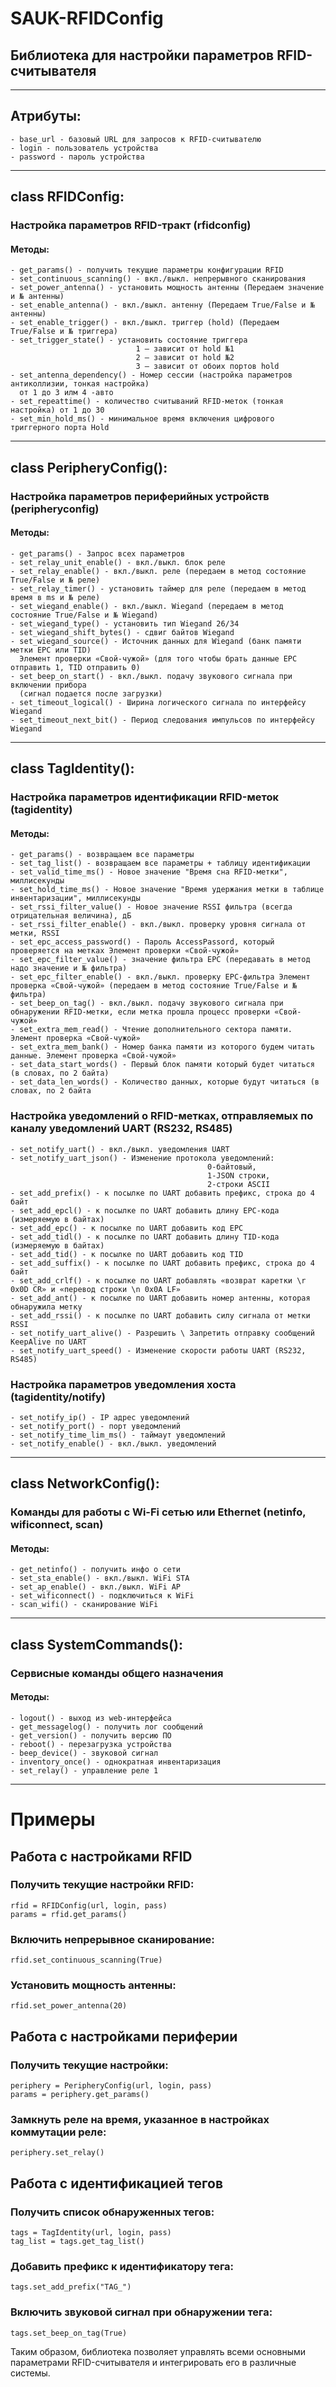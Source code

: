 # SAUK-RFIDConfig

## Библиотека для настройки параметров RFID-считывателя

----------------------------------------------------------------
##    Атрибуты:
    - base_url - базовый URL для запросов к RFID-считывателю
    - login - пользователь устройства
    - password - пароль устройства
----------------------------------------------------------------
## class RFIDConfig:
### Настройка параметров RFID-тракт (rfidconfig) 
####    Методы:

    - get_params() - получить текущие параметры конфигурации RFID
    - set_continuous_scanning() - вкл./выкл. непрерывного сканирования
    - set_power_antenna() - установить мощность антенны (Передаем значение и № антенны)
    - set_enable_antenna() - вкл./выкл. антенну (Передаем True/False и № антенны)
    - set_enable_trigger() - вкл./выкл. триггер (hold) (Передаем True/False и № триггера)
    - set_trigger_state() - установить состояние триггера
                                1 – зависит от hold №1
                                2 – зависит от hold №2
                                3 – зависит от обоих портов hold
    - set_antenna_dependency() - Номер сессии (настройка параметров антиколлизии, тонкая настройка)
      от 1 до 3 илм 4 -авто
    - set_repeattime() - количество считываний RFID-меток (тонкая настройка) от 1 до 30
    - set_min_hold_ms() - минимальное время включения цифрового триггерного порта Hold 
----------------------------------------------------------------
## class PeripheryConfig():
### Настройка параметров периферийных устройств (peripheryconfig)   
####    Методы:
    - get_params() - Запрос всех параметров
    - set_relay_unit_enable() - вкл./выкл. блок реле
    - set_relay_enable() - вкл./выкл. реле (передаем в метод состояние True/False и № реле)
    - set_relay_timer() - установить таймер для реле (передаем в метод время в ms и № реле)
    - set_wiegand_enable() - вкл./выкл. Wiegand (передаем в метод состояние True/False и № Wiegand)
    - set_wiegand_type() - установить тип Wiegand 26/34
    - set_wiegand_shift_bytes() - сдвиг байтов Wiegand
    - set_wiegand_source() - Источник данных для Wiegand (банк памяти метки EPC или TID) 
      Элемент проверки «Свой-чужой» (для того чтобы брать данные EPC отправить 1, TID отправить 0)
    - set_beep_on_start() - вкл./выкл. подачу звукового сигнала при включении прибора 
      (сигнал подается после загрузки)
    - set_timeout_logical() - Ширина логического сигнала по интерфейсу Wiegand
    - set_timeout_next_bit() - Период следования импульсов по интерфейсу Wiegand
----------------------------------------------------------------
## class TagIdentity():
### Настройка параметров идентификации RFID-меток (tagidentity)
####    Методы:
    - get_params() - возвращаем все параметры
    - set_tag_list() - возвращаем все параметры + таблицу идентификации
    - set_valid_time_ms() - Новое значение "Время сна RFID-метки", миллисекунды
    - set_hold_time_ms() - Новое значение "Время удержания метки в таблице инвентаризации", миллисекунды
    - set_rssi_filter_value() - Новое значение RSSI фильтра (всегда отрицательная величина), дБ
    - set_rssi_filter_enable() - вкл./выкл. проверку уровня сигнала от метки, RSSI
    - set_epc_access_password() - Пароль AccessPassord, который проверяется на метках Элемент проверки «Свой-чужой»
    - set_epc_filter_value() - значение фильтра EPC (передавать в метод надо значение и № фильтра)
    - set_epc_filter_enable() - вкл./выкл. проверку EPC-фильтра Элемент проверка «Свой-чужой» (передаем в метод состояние True/False и № фильтра)
    - set_beep_on_tag() - вкл./выкл. подачу звукового сигнала при обнаружении RFID-метки, если метка прошла процесс проверки «Свой-чужой»
    - set_extra_mem_read() - Чтение дополнительного сектора памяти. Элемент проверка «Свой-чужой»
    - set_extra_mem_bank() - Номер банка памяти из которого будем читать данные. Элемент проверка «Свой-чужой»
    - set_data_start_words() - Первый блок памяти который будет читаться (в словах, по 2 байта)
    - set_data_len_words() - Количество данных, которые будут читаться (в словах, по 2 байта
### Настройка уведомлений о RFID-метках, отправляемых по каналу уведомлений UART (RS232, RS485)
    - set_notify_uart() - вкл./выкл. уведомления UART
    - set_notify_uart_json() - Изменение протокола уведомлений: 
                                                0-байтовый, 
                                                1-JSON строки,
                                                2-строки ASCII
    - set_add_prefix() - к посылке по UART добавить префикс, строка до 4 байт
    - set_add_epcl() - к посылке по UART добавить длину EPC-кода (измеряемую в байтах)
    - set_add_epc() - к посылке по UART добавить код EPC
    - set_add_tidl() - к посылке по UART добавить длину TID-кода (измеряемую в байтах)
    - set_add_tid() - к посылке по UART добавить код TID
    - set_add_suffix() - к посылке по UART добавить префикс, строка до 4 байт
    - set_add_crlf() - к посылке по UART добавлять «возврат каретки \r 0x0D CR» и «перевод строки \n 0x0A LF» 
    - set_add_ant() - к посылке по UART добавить номер антенны, которая обнаружила метку
    - set_add_rssi() - к посылке по UART добавить силу сигнала от метки RSSI
    - set_notify_uart_alive() - Разрешить \ Запретить отправку сообщений KeepAlive по UART
    - set_notify_uart_speed() - Изменение скорости работы UART (RS232, RS485)
### Настройка параметров уведомления хоста (tagidentity/notify)
    - set_notify_ip() - IP адрес уведомлений 
    - set_notify_port() - порт уведомлений
    - set_notify_time_lim_ms() - таймаут уведомлений
    - set_notify_enable() - вкл./выкл. уведомлений
----------------------------------------------------------------
## class NetworkConfig():
### Команды для работы с Wi-Fi сетью или Ethernet (netinfo, wificonnect, scan)
####    Методы:
    - get_netinfo() - получить инфо о сети
    - set_sta_enable() - вкл./выкл. WiFi STA
    - set_ap_enable() - вкл./выкл. WiFi AP  
    - set_wificonnect() - подключиться к WiFi
    - scan_wifi() - сканирование WiFi
----------------------------------------------------------------
## class SystemCommands():
### Сервисные команды общего назначения
####    Методы:
    - logout() - выход из web-интерфейса
    - get_messagelog() - получить лог сообщений
    - get_version() - получить версию ПО
    - reboot() - перезагрузка устройства
    - beep_device() - звуковой сигнал
    - inventory_once() - однократная инвентаризация
    - set_relay() - управление реле 1
----------------------------------------------------------------
# Примеры
## Работа с настройками RFID
### Получить текущие настройки RFID:
    rfid = RFIDConfig(url, login, pass)
    params = rfid.get_params()
### Включить непрерывное сканирование:
    rfid.set_continuous_scanning(True)
### Установить мощность антенны:
    rfid.set_power_antenna(20) 

## Работа с настройками периферии
### Получить текущие настройки:
    periphery = PeripheryConfig(url, login, pass)
    params = periphery.get_params()
### Замкнуть реле на время, указанное в настройках коммутации реле:
    periphery.set_relay() 
## Работа с идентификацией тегов
### Получить список обнаруженных тегов:
    tags = TagIdentity(url, login, pass)
    tag_list = tags.get_tag_list()
### Добавить префикс к идентификатору тега:
    tags.set_add_prefix("TAG_")
### Включить звуковой сигнал при обнаружении тега:
    tags.set_beep_on_tag(True)

Таким образом, библиотека позволяет управлять всеми основными параметрами RFID-считывателя и интегрировать его в различные системы.